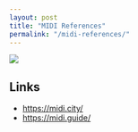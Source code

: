 ```yaml
---
layout: post
title: "MIDI References"
permalink: "/midi-references/"
---
```



![](https://www.researchgate.net/publication/305311624/figure/download/tbl1/AS:614279237603340@1523466991268/Each-MIDI-number-corresponds-to-an-octave-listed-in-the-left-column-and-a-note-listed-on.png)


## Links
- <https://midi.city/>
- <https://midi.guide/>